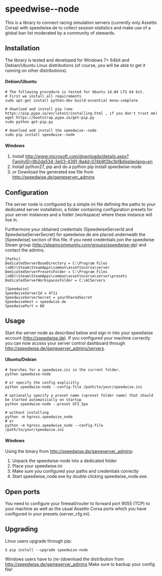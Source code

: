 # speedwise--node
This is a library to connect racing simulation servers (currently only Assetto Corsa) with speedwise.de to collect session statistics and make use of a global ban list moderated by a community of stewards.

## Installation
The library is tested and developed for Windows 7+ 64bit and Debian/Ubuntu Linux distributions (of course, you will be able to get it running on other distributions).

#### Debian/Ubuntu
```
# The following procedure is tested for Ubuntu 14.04 LTS 64 bit. 
# First we install all requirements
sudo apt-get install python-dev build-essential mono-complete 

# download and install pip (see https://pip.pypa.io/en/latest/installing.html , if you don't trust me)
wget https://bootstrap.pypa.io/get-pip.py
sudo python get-pip.py

# download and install the speedwise--node
sudo pip install speedwise--node
```

#### Windows
1. Install http://www.microsoft.com/downloads/details.aspx?FamilyID=9b2da534-3e03-4391-8a4d-074b9f2bc1bf&displaylang=en 
2. Install python27, pip and do a python pip install speedwise-node
3. or Download the generated exe file from http://speedwise.de/gameserver_admins

## Configuration
The server node is configured by a simple ini file defining the paths to your dedicated server installation, a folder containing configuration presets for your server instances and a folder (workspace) where these instance will live in.

Furthermore your obtained credentials (SpeedwiseServerId and SpeedwiseServerSecret) for speedwise.de are placed underneath the [Speedwise] section of this file. If you need credentials join the speedwise Steam group (http://steamcommunity.com/groups/speedwise-de) and contact the admins.

```
[Paths]
DedicatedServerBaseDirectory = C:\Program Files (x86)\Steam\SteamApps\common\assettocorsa\server
DedicatedServerPresetsFolder = C:\Program Files (x86)\Steam\SteamApps\common\assettocorsa\server\presets
DedicatedServerWorkspacesFolder = C:\ACServers

[Speedwise]
SpeedwiseServerId = 4711
SpeedwiseServerSecret = yourSharedSecret
SpeedwiseHost = speedwise.de
SpeedwisePort = 80
```

## Usage
Start the server node as described below and sign in into your speedwise account (http://speedwise.de). If you configured your machine correctly you can now access your server control dashboard through http://speedwise.de/gameserver_admins/servers.

#### Ubuntu/Debian
```
# Searches for a speedwise.ini in the current folder.
python speedwise-node

# or specify the config explicitly
python speedwise-node --config-file /path/to/your/speedwise.ini

# optionally specify a preset name (=preset folder name) that should be started automatically on startup
python speedwise-node --preset GT3_Spa

# without installing
python -m hgross.speedwise_node
# or
python -m hgross.speedwise_node --config-file /path/to/your/speedwise.ini
```

#### Windows
Using the binary from http://speedwise.de/gameserver_admins:
1. Unpack the speedwise-node into a dedicated folder
2. Place your speedwise.ini
3. Make sure you configured your paths and credentials correctly
4. Start speedwise_node.exe by double clicking speedwise_node.exe.


## Open ports
You need to configure your firewall/router to forward port 9055 (TCP) to your machine as well as the usual Assetto Corsa ports which you have configured in your presets (server_cfg.ini).

## Upgrading
Linux users upgrade through pip:
```
$ pip install --upgrade speedwise-node
```
Windows users have to (re-)download the distribution from http://speedwise.de/gameserver_admins
Make sure to backup your config file!